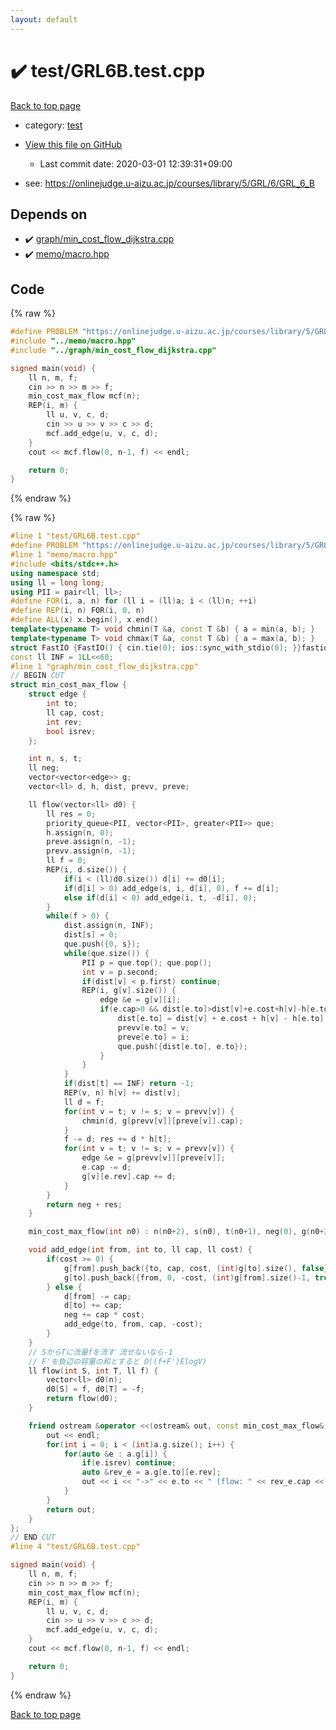 ```yaml
---
layout: default
---
```


<!-- mathjax config similar to math.stackexchange -->
<script type="text/javascript" async
  src="https://cdnjs.cloudflare.com/ajax/libs/mathjax/2.7.5/MathJax.js?config=TeX-MML-AM_CHTML">
</script>
<script type="text/x-mathjax-config">
  MathJax.Hub.Config({
    TeX: { equationNumbers: { autoNumber: "AMS" }},
    tex2jax: {
      inlineMath: [ ['$','$'] ],
      processEscapes: true
    },
    "HTML-CSS": { matchFontHeight: false },
    displayAlign: "left",
    displayIndent: "2em"
  });
</script>

<script type="text/javascript" src="https://cdnjs.cloudflare.com/ajax/libs/jquery/3.4.1/jquery.min.js"></script>
<script src="https://cdn.jsdelivr.net/npm/jquery-balloon-js@1.1.2/jquery.balloon.min.js" integrity="sha256-ZEYs9VrgAeNuPvs15E39OsyOJaIkXEEt10fzxJ20+2I=" crossorigin="anonymous"></script>
<script type="text/javascript" src="../../assets/js/copy-button.js"></script>
<link rel="stylesheet" href="../../assets/css/copy-button.css" />


# :heavy_check_mark: test/GRL6B.test.cpp

<a href="../../index.html">Back to top page</a>

* category: <a href="../../index.html#098f6bcd4621d373cade4e832627b4f6">test</a>
* <a href="{{ site.github.repository_url }}/blob/master/test/GRL6B.test.cpp">View this file on GitHub</a>
    - Last commit date: 2020-03-01 12:39:31+09:00


* see: <a href="https://onlinejudge.u-aizu.ac.jp/courses/library/5/GRL/6/GRL_6_B">https://onlinejudge.u-aizu.ac.jp/courses/library/5/GRL/6/GRL_6_B</a>


## Depends on

* :heavy_check_mark: <a href="../../library/graph/min_cost_flow_dijkstra.cpp.html">graph/min_cost_flow_dijkstra.cpp</a>
* :heavy_check_mark: <a href="../../library/memo/macro.hpp.html">memo/macro.hpp</a>


## Code

<a id="unbundled"></a>
{% raw %}
```cpp
#define PROBLEM "https://onlinejudge.u-aizu.ac.jp/courses/library/5/GRL/6/GRL_6_B"
#include "../memo/macro.hpp"
#include "../graph/min_cost_flow_dijkstra.cpp"

signed main(void) {
    ll n, m, f;
    cin >> n >> m >> f;
    min_cost_max_flow mcf(n);
    REP(i, m) {
        ll u, v, c, d;
        cin >> u >> v >> c >> d;
        mcf.add_edge(u, v, c, d);
    }
    cout << mcf.flow(0, n-1, f) << endl;

    return 0;
}
```
{% endraw %}

<a id="bundled"></a>
{% raw %}
```cpp
#line 1 "test/GRL6B.test.cpp"
#define PROBLEM "https://onlinejudge.u-aizu.ac.jp/courses/library/5/GRL/6/GRL_6_B"
#line 1 "memo/macro.hpp"
#include <bits/stdc++.h>
using namespace std;
using ll = long long;
using PII = pair<ll, ll>;
#define FOR(i, a, n) for (ll i = (ll)a; i < (ll)n; ++i)
#define REP(i, n) FOR(i, 0, n)
#define ALL(x) x.begin(), x.end()
template<typename T> void chmin(T &a, const T &b) { a = min(a, b); }
template<typename T> void chmax(T &a, const T &b) { a = max(a, b); }
struct FastIO {FastIO() { cin.tie(0); ios::sync_with_stdio(0); }}fastiofastio;
const ll INF = 1LL<<60;
#line 1 "graph/min_cost_flow_dijkstra.cpp"
// BEGIN CUT
struct min_cost_max_flow {
    struct edge {
        int to;
        ll cap, cost;
        int rev;
        bool isrev;
    };

    int n, s, t;
    ll neg;
    vector<vector<edge>> g;
    vector<ll> d, h, dist, prevv, preve;

    ll flow(vector<ll> d0) {
        ll res = 0;
        priority_queue<PII, vector<PII>, greater<PII>> que;
        h.assign(n, 0);
        preve.assign(n, -1);
        prevv.assign(n, -1);
        ll f = 0;
        REP(i, d.size()) {
            if(i < (ll)d0.size()) d[i] += d0[i];
            if(d[i] > 0) add_edge(s, i, d[i], 0), f += d[i];
            else if(d[i] < 0) add_edge(i, t, -d[i], 0);
        }
        while(f > 0) {
            dist.assign(n, INF);
            dist[s] = 0;
            que.push({0, s});
            while(que.size()) {
                PII p = que.top(); que.pop();
                int v = p.second;
                if(dist[v] < p.first) continue;
                REP(i, g[v].size()) {
                    edge &e = g[v][i];
                    if(e.cap>0 && dist[e.to]>dist[v]+e.cost+h[v]-h[e.to]) {
                        dist[e.to] = dist[v] + e.cost + h[v] - h[e.to];
                        prevv[e.to] = v;
                        preve[e.to] = i;
                        que.push({dist[e.to], e.to});
                    }
                }
            }
            if(dist[t] == INF) return -1;
            REP(v, n) h[v] += dist[v];
            ll d = f;
            for(int v = t; v != s; v = prevv[v]) {
                chmin(d, g[prevv[v]][preve[v]].cap);
            }
            f -= d; res += d * h[t];
            for(int v = t; v != s; v = prevv[v]) {
                edge &e = g[prevv[v]][preve[v]];
                e.cap -= d;
                g[v][e.rev].cap += d;
            }
        }
        return neg + res;
    }

    min_cost_max_flow(int n0) : n(n0+2), s(n0), t(n0+1), neg(0), g(n0+2), d(n0+2) {}

    void add_edge(int from, int to, ll cap, ll cost) {
        if(cost >= 0) {
            g[from].push_back({to, cap, cost, (int)g[to].size(), false});
            g[to].push_back({from, 0, -cost, (int)g[from].size()-1, true});
        } else {
            d[from] -= cap;
            d[to] += cap;
            neg += cap * cost;
            add_edge(to, from, cap, -cost);
        }
    }
    // SからTに流量fを流す 流せないなら-1
    // F'を負辺の容量の和とすると O((f+F')ElogV) 
    ll flow(int S, int T, ll f) {
        vector<ll> d0(n);
        d0[S] = f, d0[T] = -f;
        return flow(d0);
    }

    friend ostream &operator <<(ostream& out, const min_cost_max_flow& a){
        out << endl;
        for(int i = 0; i < (int)a.g.size(); i++) {
            for(auto &e : a.g[i]) {
                if(e.isrev) continue;
                auto &rev_e = a.g[e.to][e.rev];
                out << i << "->" << e.to << " (flow: " << rev_e.cap << "/" << e.cap + rev_e.cap << ") cost:" << e.cost << endl;
            }
        }
        return out;
    }
};
// END CUT
#line 4 "test/GRL6B.test.cpp"

signed main(void) {
    ll n, m, f;
    cin >> n >> m >> f;
    min_cost_max_flow mcf(n);
    REP(i, m) {
        ll u, v, c, d;
        cin >> u >> v >> c >> d;
        mcf.add_edge(u, v, c, d);
    }
    cout << mcf.flow(0, n-1, f) << endl;

    return 0;
}

```
{% endraw %}

<a href="../../index.html">Back to top page</a>

